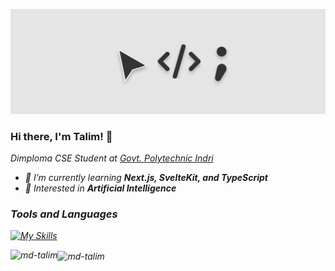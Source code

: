 ![Banner](./Banner.png)
### Hi there, I'm Talim! 👋

<p><em>Dimploma CSE Student at <a href="https://gpindri.ac.in/">Govt. Polytechnic Indri</a></p>

- 🌱 I’m currently learning **Next.js, SvelteKit, and TypeScript**
- 🧐 Interested in **Artificial Intelligence**

### Tools and Languages

[![My Skills](https://skillicons.dev/icons?i=react,next,typescript,tailwind,git,vercel,js,html,css,vite,github,vscode&perline=6)](https://skillicons.dev)

<div>
  <p><img align="left" src="https://github-readme-stats.vercel.app/api/top-langs?username=md-talim&show_icons=true&locale=en&layout=compact" alt="md-talim" /></p>
</div>
<div>
  <p><img align="center" src="https://github-readme-streak-stats.herokuapp.com/?user=md-talim&" alt="md-talim" /></p>
</div>
